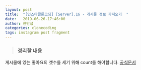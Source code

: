 ```yaml
---
layout: post
title:  "[인스타클론코딩] [Server].16 - 게시물 정보 가져오기  "
date:   2019-06-26-17:46:00
author: 한만섭
categories: clonecoding
tags: instagram post fragment
---
```


> ### 정리할 내용 

  게시물에 있는 좋아요의 갯수를 세기 위해 count를 해야합니다. [공식문서](https://stackoverflow.com/questions/54268186/prisma-use-count-inside-a-mutation-resolver)  
  
  
  
